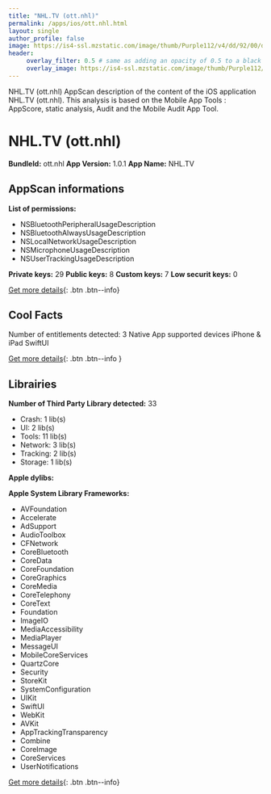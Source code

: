 ```yaml
---
title: "NHL.TV (ott.nhl)"
permalink: /apps/ios/ott.nhl.html
layout: single
author_profile: false
image: https://is4-ssl.mzstatic.com/image/thumb/Purple112/v4/dd/92/00/dd920062-e6b6-1f0d-861e-d71b190370a1/AppIcon-1x_U007emarketing-0-7-0-85-220.png/512x512bb.jpg
header: 
     overlay_filter: 0.5 # same as adding an opacity of 0.5 to a black background
     overlay_image: https://is4-ssl.mzstatic.com/image/thumb/Purple112/v4/dd/92/00/dd920062-e6b6-1f0d-861e-d71b190370a1/AppIcon-1x_U007emarketing-0-7-0-85-220.png/512x512bb.jpg
---
```

NHL.TV (ott.nhl) AppScan description of the content of the iOS application NHL.TV (ott.nhl). This analysis is based on the Mobile App Tools : AppScore, static analysis, Audit and the Mobile Audit App Tool.

# NHL.TV (ott.nhl)

**BundleId:** ott.nhl
**App Version:** 1.0.1
**App Name:** NHL.TV


## AppScan informations 

**List of permissions:** 
- NSBluetoothPeripheralUsageDescription
- NSBluetoothAlwaysUsageDescription
- NSLocalNetworkUsageDescription
- NSMicrophoneUsageDescription
- NSUserTrackingUsageDescription
  
  
**Private keys:** 29
**Public keys:** 8
**Custom keys:** 7
**Low securit keys:** 0
  
[Get more details](/pricing.html){: .btn .btn--info}

## Cool Facts

Number of entitlements detected: 3
Native App
supported devices iPhone & iPad
SwiftUI
  
[Get more details](/pricing.html){: .btn .btn--info }

## Librairies 
**Number of Third Party Library detected:** 33
- Crash: 1 lib(s)
- UI: 2 lib(s)
- Tools: 11 lib(s)
- Network: 3 lib(s)
- Tracking: 2 lib(s)
- Storage: 1 lib(s)


**Apple dylibs:**


**Apple System Library Frameworks:**
- AVFoundation
- Accelerate
- AdSupport
- AudioToolbox
- CFNetwork
- CoreBluetooth
- CoreData
- CoreFoundation
- CoreGraphics
- CoreMedia
- CoreTelephony
- CoreText
- Foundation
- ImageIO
- MediaAccessibility
- MediaPlayer
- MessageUI
- MobileCoreServices
- QuartzCore
- Security
- StoreKit
- SystemConfiguration
- UIKit
- SwiftUI
- WebKit
- AVKit
- AppTrackingTransparency
- Combine
- CoreImage
- CoreServices
- UserNotifications


  
[Get more details](/pricing.html){: .btn .btn--info}

